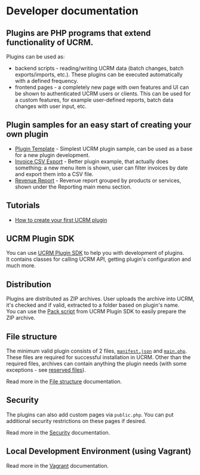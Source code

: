 # Developer documentation

## Plugins are PHP programs that extend functionality of UCRM.
Plugins can be used as: 
* backend scripts - reading/writing UCRM data (batch changes, batch exports/imports, etc.). These plugins can be executed automatically with a defined frequency.
* frontend pages - a completely new page with own features and UI can be shown to authenticated UCRM users or clients. This can be used for a custom features, for example user-defined reports, batch data changes with user input, etc.

## Plugin samples for an easy start of creating your own plugin
* [Plugin Template](https://github.com/Ubiquiti-App/UCRM-plugins/tree/master/examples/plugin-template) - Simplest UCRM plugin sample, can be used as a base for a new plugin development.
* [Invoice CSV Export](https://github.com/Ubiquiti-App/UCRM-plugins/tree/master/plugins/invoice-csv-export) - Better plugin example, that actually does something: a new menu item is shown, user can filter invoices by date and export them into a CSV file.  
* [Revenue Report](https://github.com/Ubiquiti-App/UCRM-plugins/tree/master/plugins/revenue-report) - Revenue report grouped by products or services, shown under the Reporting main menu section.

## Tutorials
- [How to create your first UCRM plugin](tutorials/first-plugin.md)

## UCRM Plugin SDK
You can use [UCRM Plugin SDK](https://github.com/Ubiquiti-App/UCRM-Plugin-SDK) to help you with development of plugins.  
It contains classes for calling UCRM API, getting plugin's configuration and much more.

## Distribution
Plugins are distributed as ZIP archives. User uploads the archive into UCRM, it's checked and if valid, extracted to a folder based on plugin's name.  
You can use the [Pack script](https://github.com/Ubiquiti-App/UCRM-Plugin-SDK#pack-script) from UCRM Plugin SDK to easily prepare the ZIP archive.

## File structure
The minimum valid plugin consists of 2 files, [`manifest.json`](file-structure.md#manifestjson) and [`main.php`](file-structure.md#mainphp).
These files are required for successful installation in UCRM. Other than the required files, archives can contain anything the plugin needs (with some exceptions - see [reserved files](file-structure.md#reserved-files)).

Read more in the [File structure](file-structure.md) documentation.

## Security
The plugins can also add custom pages via `public.php`. You can put additional security restrictions on these pages if desired.

Read more in the [Security](security.md) documentation.

## Local Development Environment (using Vagrant)

Read more in the [Vagrant](vagrant.md) documentation.


